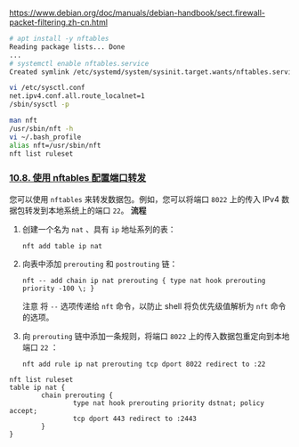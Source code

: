 
https://www.debian.org/doc/manuals/debian-handbook/sect.firewall-packet-filtering.zh-cn.html
```bash
# apt install -y nftables
Reading package lists... Done
...
# systemctl enable nftables.service
Created symlink /etc/systemd/system/sysinit.target.wants/nftables.service → /lib/systemd/system/nftables.service.
```


```bash
vi /etc/sysctl.conf 
net.ipv4.conf.all.route_localnet=1
/sbin/sysctl -p

man nft
/usr/sbin/nft -h
vi ~/.bash_profile
alias nft=/usr/sbin/nft
nft list ruleset

```

### [10.8. 使用 nftables 配置端口转发](https://access.redhat.com/documentation/zh-cn/red_hat_enterprise_linux/8/html/securing_networks/configuring-port-forwarding-using-nftables_getting-started-with-nftables)
您可以使用 `nftables` 来转发数据包。例如，您可以将端口 `8022` 上的传入 IPv4 数据包转发到本地系统上的端口 `22`。
**流程**
1. 创建一个名为 `nat` 、具有 `ip` 地址系列的表：
    
    `nft add table ip nat`
    
2. 向表中添加 `prerouting` 和 `postrouting` 链：
    
    `nft -- add chain ip nat prerouting { type nat hook prerouting priority -100 \; }`
    
    注意
    将 `--` 选项传递给 `nft` 命令，以防止 shell 将负优先级值解析为 `nft` 命令的选项。
    
3. 向 `prerouting` 链中添加一条规则，将端口 `8022` 上的传入数据包重定向到本地端口 `22` ：
    
    `nft add rule ip nat prerouting tcp dport 8022 redirect to :22`

```
nft list ruleset
table ip nat {
        chain prerouting {
                type nat hook prerouting priority dstnat; policy accept;
                tcp dport 443 redirect to :2443
        }
}
```